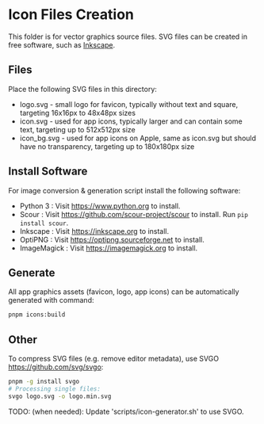 # Icon Files Creation

This folder is for vector graphics source files. SVG files can be created in free software, such as [Inkscape](https://inkscape.org).

## Files

Place the following SVG files in this directory:

- logo.svg - small logo for favicon, typically without text and square, targeting 16x16px to 48x48px sizes
- icon.svg - used for app icons, typically larger and can contain some text, targeting up to 512x512px size
- icon_bg.svg - used for app icons on Apple, same as icon.svg but should have no transparency, targeting up to 180x180px size

## Install Software

For image conversion & generation script install the following software:

- Python 3    : Visit <https://www.python.org> to install.
- Scour       : Visit <https://github.com/scour-project/scour> to install. Run `pip install scour`.
- Inkscape    : Visit <https://inkscape.org> to install.
- OptiPNG     : Visit <https://optipng.sourceforge.net> to install.
- ImageMagick : Visit <https://imagemagick.org> to install.

## Generate

All app graphics assets (favicon, logo, app icons) can be automatically generated with command:

```bash
pnpm icons:build
```

## Other

To compress SVG files (e.g. remove editor metadata), use SVGO <https://github.com/svg/svgo>:

```bash
pnpm -g install svgo
# Processing single files:
svgo logo.svg -o logo.min.svg
```

TODO: (when needed): Update 'scripts/icon-generator.sh' to use SVGO.
